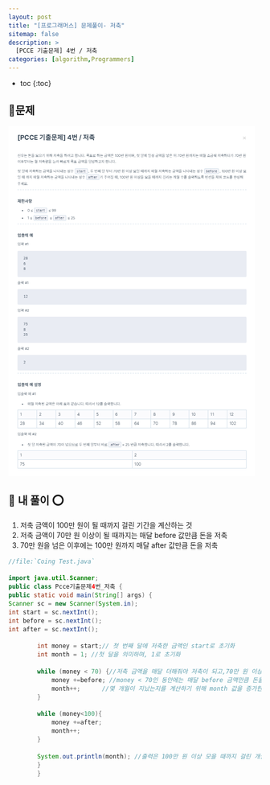 ```yaml
---
layout: post
title: "[프로그래머스] 문제풀이- 저축"
sitemap: false
description: >
  [PCCE 기출문제] 4번 / 저축
categories: [algorithm,Programmers]
---
```

* toc
{:toc}


## 🚀문제
![PCCE 기출문제 4번 저축 문제](/assets/img/Programmers/스크린샷%202024-09-25%20182418.png)


## 🚀 내 풀이 ⭕  

1. 저축 금액이 100만 원이 될 때까지 걸린 기간을 계산하는 것
2. 저축 금액이 70만 원 이상이 될 때까지는 매달 before 값만큼 돈을 저축
3. 70만 원을 넘은 이후에는 100만 원까지 매달 after 값만큼 돈을 저축<br>

~~~java
//file:`Coing Test.java` 

import java.util.Scanner;
public class Pcce기출문제4번_저축 {
public static void main(String[] args) {
Scanner sc = new Scanner(System.in);
int start = sc.nextInt();
int before = sc.nextInt();
int after = sc.nextInt();

        int money = start;// 첫 번째 달에 저축한 금액인 start로 초기화
        int month = 1; //첫 달을 의미하며, 1로 초기화
    
        while (money < 70) {//저축 금액을 매달 더해줘야 저축이 되고,70만 원 이상 모으기 위해
            money +=before; //money < 70인 동안에는 매달 before 금액만큼 돈을 더한다
            month++;      //몇 개월이 지났는지를 계산하기 위해 month 값을 증가한다.
        }
        
        while (money<100){
            money +=after;
            month++;
        }

        System.out.println(month); //출력은 100만 원 이상 모을 때까지 걸린 개월 수
        }
        }
~~~



